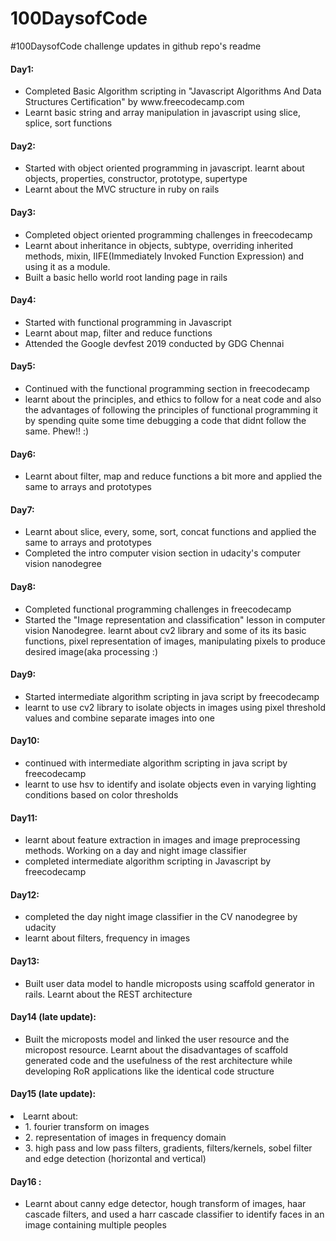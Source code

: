# 100DaysofCode
#100DaysofCode challenge updates in github repo's readme
<h4>Day1:</h4>
<ul>
  <li>Completed Basic Algorithm scripting in "Javascript Algorithms And Data Structures Certification" by www.freecodecamp.com</li>
  <li>Learnt basic string and array manipulation in javascript using slice, splice, sort functions</li>
</ul>  
<h4>Day2:</h4>
<ul>
  <li>Started with object oriented programming in javascript. learnt about objects, properties, constructor, prototype, supertype</li>
  <li>Learnt about the MVC structure in ruby on rails</li>
</ul>
<h4>Day3:</h4>
<ul>
  <li>Completed object oriented programming challenges in freecodecamp</li>
  <li>Learnt about inheritance in objects, subtype, overriding inherited methods, mixin, IIFE(Immediately Invoked Function Expression) and using it as a module.</li>
  <li>Built a basic hello world root landing page in rails</li>
</ul>
<h4>Day4:</h4>
<ul>
  <li>Started with functional programming in Javascript</li>
  <li>Learnt about map, filter and reduce functions</li>
  <li>Attended the Google devfest 2019 conducted by GDG Chennai</li>
</ul>
<h4>Day5:</h4>
<ul>
  <li>Continued with the functional programming section in freecodecamp</li>
  <li>learnt about the principles, and ethics to follow for a neat code and also the advantages of following the principles of functional programming it by spending quite some time debugging a code that didnt follow the same. Phew!! :)</li>
</ul>
<h4>Day6:</h4>
<ul>
  <li>Learnt about filter, map and reduce functions a bit more and applied the same to arrays and prototypes</li>
</ul>
<h4>Day7:</h4>
<ul>
  <li>Learnt about slice, every, some, sort, concat functions and applied the same to arrays and prototypes</li>
  <li>Completed the intro computer vision section in udacity's computer vision nanodegree</li> 
</ul>
<h4>Day8:</h4>
<ul>
  <li>Completed functional programming challenges in freecodecamp</li>
  <li>Started the "Image representation and classification" lesson in computer vision Nanodegree. learnt about cv2 library and some of its its basic functions, pixel representation of images, manipulating pixels to produce desired image(aka processing :)</li>
</ul>
<h4>Day9:</h4>
<ul>
  <li>Started intermediate algorithm scripting in java script by freecodecamp</li>
  <li>learnt to use cv2 library to isolate objects in images using pixel threshold values and combine separate images into one</li>
</ul>
<h4>Day10:</h4>
<ul>
  <li>continued with intermediate algorithm scripting in java script by freecodecamp</li>
  <li>learnt to use hsv to identify and isolate objects even in varying lighting conditions based on color thresholds </li>
</ul>
<h4>Day11:</h4>
<ul>
  <li>learnt about feature extraction in images and image preprocessing methods. Working on a day and night image classifier</li>
  <li>completed intermediate algorithm scripting in Javascript by freecodecamp</li>
</ul>
<h4>Day12:</h4>
<ul>
  <li>completed the day night image classifier in the CV nanodegree by udacity</li>
  <li>learnt about filters, frequency in images</li>
</ul>
<h4>Day13:</h4>
<ul>
  <li>Built user data model to handle microposts using scaffold generator in rails. Learnt about the REST architecture</li>
</ul>
<h4>Day14 (late update):</h4>
<ul>
  <li>Built the microposts model and linked the user resource and the micropost resource. Learnt about the disadvantages of scaffold generated code and the usefulness of the rest architecture while developing RoR applications like the identical code structure</li>
</ul>
<h4>Day15 (late update):</h4>
  <li>Learnt about:
  <ul>
    <li>1. fourier transform on images</li>
    <li>2. representation of images in frequency domain</li>
    <li>3. high pass and low pass filters, gradients, filters/kernels, sobel filter and edge detection (horizontal and vertical)</li>
  </ul>
  </li>
</ul>
<h4>Day16 :</h4>
<ul>
  <li>Learnt about canny edge detector, hough transform of images, haar cascade filters, and used a harr cascade classifier to identify faces in an image containing multiple peoples</li>
</ul>




  
